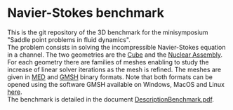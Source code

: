 # Navier-Stokes benchmark
This is the git repository of the 3D benchmark for the minisymposium "Saddle point problems in fluid dynamics".  
The problem consists in solving the incompressible Navier-Stokes equation in a channel.
The two geometries are the [Cube](Cube) and the [Nuclear Assembly](NuclearAssembly).
For each geometry there are families of meshes enabling to study the increase of linear solver iterations as the mesh is  refined. The meshes are given in [MED](https://docs.salome-platform.org/8/dev/MEDCoupling/med-file.html) and [GMSH](https://gmsh.info/) binary formats. Note that both formats can be opened using the software GMSH available on Windows, MacOS and Linux [here](http://gmsh.info/bin/).  
The benchmark is detailed in the document [DescriptionBenchmark.pdf](DescriptionBenchmark.pdf).

